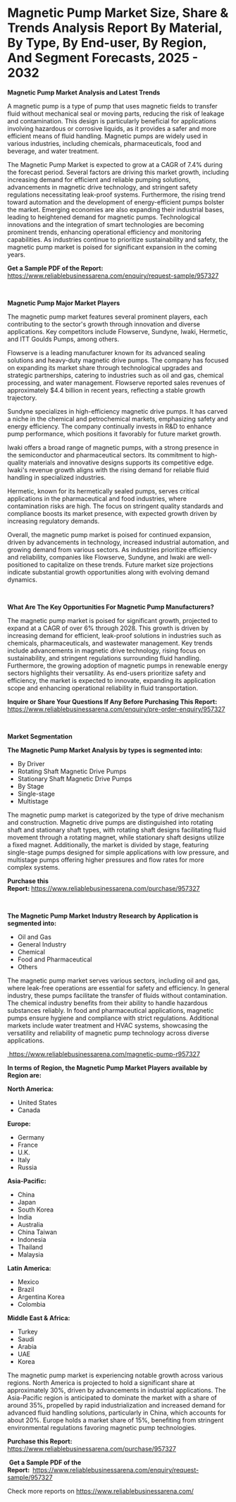 <p><h1>Magnetic Pump Market Size, Share & Trends Analysis Report By Material, By Type, By End-user, By Region, And Segment Forecasts, 2025 - 2032</h1></p><p><strong>Magnetic Pump Market Analysis and Latest Trends</strong></p>
<p><p>A magnetic pump is a type of pump that uses magnetic fields to transfer fluid without mechanical seal or moving parts, reducing the risk of leakage and contamination. This design is particularly beneficial for applications involving hazardous or corrosive liquids, as it provides a safer and more efficient means of fluid handling. Magnetic pumps are widely used in various industries, including chemicals, pharmaceuticals, food and beverage, and water treatment.</p><p>The Magnetic Pump Market is expected to grow at a CAGR of 7.4% during the forecast period. Several factors are driving this market growth, including increasing demand for efficient and reliable pumping solutions, advancements in magnetic drive technology, and stringent safety regulations necessitating leak-proof systems. Furthermore, the rising trend toward automation and the development of energy-efficient pumps bolster the market. Emerging economies are also expanding their industrial bases, leading to heightened demand for magnetic pumps. Technological innovations and the integration of smart technologies are becoming prominent trends, enhancing operational efficiency and monitoring capabilities. As industries continue to prioritize sustainability and safety, the magnetic pump market is poised for significant expansion in the coming years.</p></p>
<p><strong>Get a Sample PDF of the Report:&nbsp;</strong> <a href="https://www.reliablebusinessarena.com/enquiry/request-sample/957327?utm_campaign=2292&utm_medium=2&utm_source=Github&utm_content=ia&utm_term=17022025&utm_id=magnetic-pump">https://www.reliablebusinessarena.com/enquiry/request-sample/957327</a></p>
<p>&nbsp;</p>
<p><strong>Magnetic Pump Major Market Players</strong></p>
<p><p>The magnetic pump market features several prominent players, each contributing to the sector's growth through innovation and diverse applications. Key competitors include Flowserve, Sundyne, Iwaki, Hermetic, and ITT Goulds Pumps, among others.</p><p>Flowserve is a leading manufacturer known for its advanced sealing solutions and heavy-duty magnetic drive pumps. The company has focused on expanding its market share through technological upgrades and strategic partnerships, catering to industries such as oil and gas, chemical processing, and water management. Flowserve reported sales revenues of approximately $4.4 billion in recent years, reflecting a stable growth trajectory.</p><p>Sundyne specializes in high-efficiency magnetic drive pumps. It has carved a niche in the chemical and petrochemical markets, emphasizing safety and energy efficiency. The company continually invests in R&D to enhance pump performance, which positions it favorably for future market growth.</p><p>Iwaki offers a broad range of magnetic pumps, with a strong presence in the semiconductor and pharmaceutical sectors. Its commitment to high-quality materials and innovative designs supports its competitive edge. Iwaki's revenue growth aligns with the rising demand for reliable fluid handling in specialized industries.</p><p>Hermetic, known for its hermetically sealed pumps, serves critical applications in the pharmaceutical and food industries, where contamination risks are high. The focus on stringent quality standards and compliance boosts its market presence, with expected growth driven by increasing regulatory demands.</p><p>Overall, the magnetic pump market is poised for continued expansion, driven by advancements in technology, increased industrial automation, and growing demand from various sectors. As industries prioritize efficiency and reliability, companies like Flowserve, Sundyne, and Iwaki are well-positioned to capitalize on these trends. Future market size projections indicate substantial growth opportunities along with evolving demand dynamics.</p></p>
<p>&nbsp;</p>
<p><strong>What Are The Key Opportunities For Magnetic Pump Manufacturers?</strong></p>
<p><p>The magnetic pump market is poised for significant growth, projected to expand at a CAGR of over 6% through 2028. This growth is driven by increasing demand for efficient, leak-proof solutions in industries such as chemicals, pharmaceuticals, and wastewater management. Key trends include advancements in magnetic drive technology, rising focus on sustainability, and stringent regulations surrounding fluid handling. Furthermore, the growing adoption of magnetic pumps in renewable energy sectors highlights their versatility. As end-users prioritize safety and efficiency, the market is expected to innovate, expanding its application scope and enhancing operational reliability in fluid transportation.</p></p>
<p><strong>Inquire or Share Your Questions If Any Before Purchasing This Report:</strong> <a href="https://www.reliablebusinessarena.com/enquiry/pre-order-enquiry/957327?utm_campaign=2292&utm_medium=2&utm_source=Github&utm_content=ia&utm_term=17022025&utm_id=magnetic-pump">https://www.reliablebusinessarena.com/enquiry/pre-order-enquiry/957327</a></p>
<p>&nbsp;</p>
<p><strong>Market Segmentation</strong></p>
<p><strong>The Magnetic Pump Market Analysis by types is segmented into:</strong></p>
<p><ul><li>By Driver</li><li>Rotating Shaft Magnetic Drive Pumps</li><li>Stationary Shaft Magnetic Drive Pumps</li><li>By Stage</li><li>Single-stage</li><li>Multistage</li></ul></p>
<p><p>The magnetic pump market is categorized by the type of drive mechanism and construction. Magnetic drive pumps are distinguished into rotating shaft and stationary shaft types, with rotating shaft designs facilitating fluid movement through a rotating magnet, while stationary shaft designs utilize a fixed magnet. Additionally, the market is divided by stage, featuring single-stage pumps designed for simple applications with low pressure, and multistage pumps offering higher pressures and flow rates for more complex systems.</p></p>
<p><strong>Purchase this Report:&nbsp;</strong><a href="https://www.reliablebusinessarena.com/purchase/957327?utm_campaign=2292&utm_medium=2&utm_source=Github&utm_content=ia&utm_term=17022025&utm_id=magnetic-pump">https://www.reliablebusinessarena.com/purchase/957327</a></p>
<p>&nbsp;</p>
<p><strong>The Magnetic Pump Market Industry Research by Application is segmented into:</strong></p>
<p><ul><li>Oil and Gas</li><li>General Industry</li><li>Chemical</li><li>Food and Pharmaceutical</li><li>Others</li></ul></p>
<p><p>The magnetic pump market serves various sectors, including oil and gas, where leak-free operations are essential for safety and efficiency. In general industry, these pumps facilitate the transfer of fluids without contamination. The chemical industry benefits from their ability to handle hazardous substances reliably. In food and pharmaceutical applications, magnetic pumps ensure hygiene and compliance with strict regulations. Additional markets include water treatment and HVAC systems, showcasing the versatility and reliability of magnetic pump technology across diverse applications.</p></p>
<p><a href="https://www.reliablebusinessarena.com/magnetic-pump-r957327?utm_campaign=2292&utm_medium=2&utm_source=Github&utm_content=ia&utm_term=17022025&utm_id=magnetic-pump">&nbsp;https://www.reliablebusinessarena.com/magnetic-pump-r957327</a></p>
<p><strong>In terms of Region, the Magnetic Pump Market Players available by Region are:</strong></p>
<p>
    <p> <strong> North America: </strong>
        <ul>
            <li>United States</li>
            <li>Canada</li>
        </ul>
        </p> 
    <p> <strong> Europe: </strong>
        <ul>
            <li>Germany</li>
            <li>France</li>
            <li>U.K.</li>
            <li>Italy</li>
            <li>Russia</li>
        </ul>
        </p> 
    <p> <strong> Asia-Pacific: </strong>
        <ul>
            <li>China</li>
            <li>Japan</li>
            <li>South Korea</li>
            <li>India</li>
            <li>Australia</li>
            <li>China Taiwan</li>
            <li>Indonesia</li>
            <li>Thailand</li>
            <li>Malaysia</li>
        </ul>
        </p> 
    <p> <strong> Latin America: </strong>
        <ul>
            <li>Mexico</li>
            <li>Brazil</li>
            <li>Argentina Korea</li>
            <li>Colombia</li>
        </ul>
        </p> 
    <p> <strong> Middle East & Africa: </strong>
        <ul>
            <li>Turkey</li>
            <li>Saudi</li>
            <li>Arabia</li>
            <li>UAE</li>
            <li>Korea</li>
        </ul>
    </p>
    </p>
<p><p>The magnetic pump market is experiencing notable growth across various regions. North America is projected to hold a significant share at approximately 30%, driven by advancements in industrial applications. The Asia-Pacific region is anticipated to dominate the market with a share of around 35%, propelled by rapid industrialization and increased demand for advanced fluid handling solutions, particularly in China, which accounts for about 20%. Europe holds a market share of 15%, benefiting from stringent environmental regulations favoring magnetic pump technologies.</p></p>
<p><strong>Purchase this Report: </strong><a href="https://www.reliablebusinessarena.com/purchase/957327?utm_campaign=2292&utm_medium=2&utm_source=Github&utm_content=ia&utm_term=17022025&utm_id=magnetic-pump">https://www.reliablebusinessarena.com/purchase/957327</a></p>
<p>&nbsp;<strong>Get a Sample PDF of the Report:&nbsp;&nbsp;</strong><a href="https://www.reliablebusinessarena.com/enquiry/request-sample/957327?utm_campaign=2292&utm_medium=2&utm_source=Github&utm_content=ia&utm_term=17022025&utm_id=magnetic-pump">https://www.reliablebusinessarena.com/enquiry/request-sample/957327</a></p>
<p><strong></strong></p>
<p>Check more reports on <a href="https://www.reliablebusinessarena.com/?utm_campaign=2292&utm_medium=2&utm_source=Github&utm_content=ia&utm_term=17022025&utm_id=magnetic-pump">https://www.reliablebusinessarena.com/</a></p>
